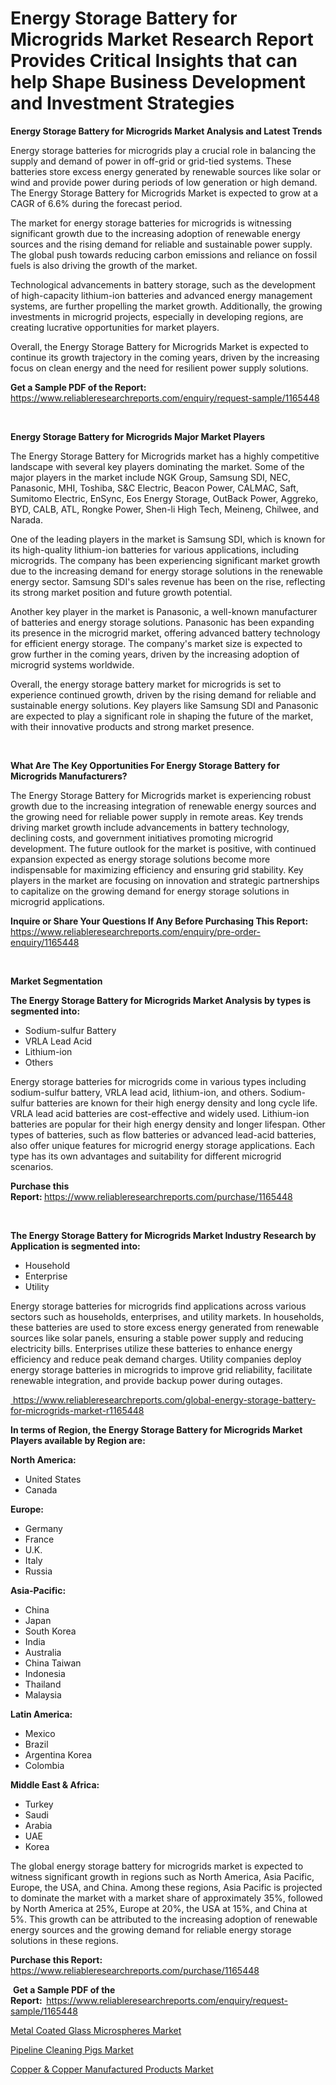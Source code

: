 <p><h1>Energy Storage Battery for Microgrids Market Research Report Provides Critical Insights that can help Shape Business Development and Investment Strategies</h1></p><p><strong>Energy Storage Battery for Microgrids Market Analysis and Latest Trends</strong></p>
<p><p>Energy storage batteries for microgrids play a crucial role in balancing the supply and demand of power in off-grid or grid-tied systems. These batteries store excess energy generated by renewable sources like solar or wind and provide power during periods of low generation or high demand. The Energy Storage Battery for Microgrids Market is expected to grow at a CAGR of 6.6% during the forecast period.</p><p>The market for energy storage batteries for microgrids is witnessing significant growth due to the increasing adoption of renewable energy sources and the rising demand for reliable and sustainable power supply. The global push towards reducing carbon emissions and reliance on fossil fuels is also driving the growth of the market.</p><p>Technological advancements in battery storage, such as the development of high-capacity lithium-ion batteries and advanced energy management systems, are further propelling the market growth. Additionally, the growing investments in microgrid projects, especially in developing regions, are creating lucrative opportunities for market players.</p><p>Overall, the Energy Storage Battery for Microgrids Market is expected to continue its growth trajectory in the coming years, driven by the increasing focus on clean energy and the need for resilient power supply solutions.</p></p>
<p><strong>Get a Sample PDF of the Report:&nbsp;</strong> <a href="https://www.reliableresearchreports.com/enquiry/request-sample/1165448">https://www.reliableresearchreports.com/enquiry/request-sample/1165448</a></p>
<p>&nbsp;</p>
<p><strong>Energy Storage Battery for Microgrids Major Market Players</strong></p>
<p><p>The Energy Storage Battery for Microgrids market has a highly competitive landscape with several key players dominating the market. Some of the major players in the market include NGK Group, Samsung SDI, NEC, Panasonic, MHI, Toshiba, S&C Electric, Beacon Power, CALMAC, Saft, Sumitomo Electric, EnSync, Eos Energy Storage, OutBack Power, Aggreko, BYD, CALB, ATL, Rongke Power, Shen-li High Tech, Meineng, Chilwee, and Narada.</p><p>One of the leading players in the market is Samsung SDI, which is known for its high-quality lithium-ion batteries for various applications, including microgrids. The company has been experiencing significant market growth due to the increasing demand for energy storage solutions in the renewable energy sector. Samsung SDI's sales revenue has been on the rise, reflecting its strong market position and future growth potential.</p><p>Another key player in the market is Panasonic, a well-known manufacturer of batteries and energy storage solutions. Panasonic has been expanding its presence in the microgrid market, offering advanced battery technology for efficient energy storage. The company's market size is expected to grow further in the coming years, driven by the increasing adoption of microgrid systems worldwide.</p><p>Overall, the energy storage battery market for microgrids is set to experience continued growth, driven by the rising demand for reliable and sustainable energy solutions. Key players like Samsung SDI and Panasonic are expected to play a significant role in shaping the future of the market, with their innovative products and strong market presence.</p></p>
<p>&nbsp;</p>
<p><strong>What Are The Key Opportunities For Energy Storage Battery for Microgrids Manufacturers?</strong></p>
<p><p>The Energy Storage Battery for Microgrids market is experiencing robust growth due to the increasing integration of renewable energy sources and the growing need for reliable power supply in remote areas. Key trends driving market growth include advancements in battery technology, declining costs, and government initiatives promoting microgrid development. The future outlook for the market is positive, with continued expansion expected as energy storage solutions become more indispensable for maximizing efficiency and ensuring grid stability. Key players in the market are focusing on innovation and strategic partnerships to capitalize on the growing demand for energy storage solutions in microgrid applications.</p></p>
<p><strong>Inquire or Share Your Questions If Any Before Purchasing This Report:</strong> <a href="https://www.reliableresearchreports.com/enquiry/pre-order-enquiry/1165448">https://www.reliableresearchreports.com/enquiry/pre-order-enquiry/1165448</a></p>
<p>&nbsp;</p>
<p><strong>Market Segmentation</strong></p>
<p><strong>The Energy Storage Battery for Microgrids Market Analysis by types is segmented into:</strong></p>
<p><ul><li>Sodium-sulfur Battery</li><li>VRLA Lead Acid</li><li>Lithium-ion</li><li>Others</li></ul></p>
<p><p>Energy storage batteries for microgrids come in various types including sodium-sulfur battery, VRLA lead acid, lithium-ion, and others. Sodium-sulfur batteries are known for their high energy density and long cycle life. VRLA lead acid batteries are cost-effective and widely used. Lithium-ion batteries are popular for their high energy density and longer lifespan. Other types of batteries, such as flow batteries or advanced lead-acid batteries, also offer unique features for microgrid energy storage applications. Each type has its own advantages and suitability for different microgrid scenarios.</p></p>
<p><strong>Purchase this Report:&nbsp;</strong><a href="https://www.reliableresearchreports.com/purchase/1165448">https://www.reliableresearchreports.com/purchase/1165448</a></p>
<p>&nbsp;</p>
<p><strong>The Energy Storage Battery for Microgrids Market Industry Research by Application is segmented into:</strong></p>
<p><ul><li>Household</li><li>Enterprise</li><li>Utility</li></ul></p>
<p><p>Energy storage batteries for microgrids find applications across various sectors such as households, enterprises, and utility markets. In households, these batteries are used to store excess energy generated from renewable sources like solar panels, ensuring a stable power supply and reducing electricity bills. Enterprises utilize these batteries to enhance energy efficiency and reduce peak demand charges. Utility companies deploy energy storage batteries in microgrids to improve grid reliability, facilitate renewable integration, and provide backup power during outages.</p></p>
<p><a href="https://www.reliableresearchreports.com/global-energy-storage-battery-for-microgrids-market-r1165448">&nbsp;https://www.reliableresearchreports.com/global-energy-storage-battery-for-microgrids-market-r1165448</a></p>
<p><strong>In terms of Region, the Energy Storage Battery for Microgrids Market Players available by Region are:</strong></p>
<p>
    <p> <strong> North America: </strong>
        <ul>
            <li>United States</li>
            <li>Canada</li>
        </ul>
        </p> 
    <p> <strong> Europe: </strong>
        <ul>
            <li>Germany</li>
            <li>France</li>
            <li>U.K.</li>
            <li>Italy</li>
            <li>Russia</li>
        </ul>
        </p> 
    <p> <strong> Asia-Pacific: </strong>
        <ul>
            <li>China</li>
            <li>Japan</li>
            <li>South Korea</li>
            <li>India</li>
            <li>Australia</li>
            <li>China Taiwan</li>
            <li>Indonesia</li>
            <li>Thailand</li>
            <li>Malaysia</li>
        </ul>
        </p> 
    <p> <strong> Latin America: </strong>
        <ul>
            <li>Mexico</li>
            <li>Brazil</li>
            <li>Argentina Korea</li>
            <li>Colombia</li>
        </ul>
        </p> 
    <p> <strong> Middle East & Africa: </strong>
        <ul>
            <li>Turkey</li>
            <li>Saudi</li>
            <li>Arabia</li>
            <li>UAE</li>
            <li>Korea</li>
        </ul>
    </p>
    </p>
<p><p>The global energy storage battery for microgrids market is expected to witness significant growth in regions such as North America, Asia Pacific, Europe, the USA, and China. Among these regions, Asia Pacific is projected to dominate the market with a market share of approximately 35%, followed by North America at 25%, Europe at 20%, the USA at 15%, and China at 5%. This growth can be attributed to the increasing adoption of renewable energy sources and the growing demand for reliable energy storage solutions in these regions.</p></p>
<p><strong>Purchase this Report: </strong><a href="https://www.reliableresearchreports.com/purchase/1165448">https://www.reliableresearchreports.com/purchase/1165448</a></p>
<p>&nbsp;<strong>Get a Sample PDF of the Report:&nbsp;&nbsp;</strong><a href="https://www.reliableresearchreports.com/enquiry/request-sample/1165448">https://www.reliableresearchreports.com/enquiry/request-sample/1165448</a></p>
<p><strong></strong></p>
<p><p><a href="https://github.com/JosephMorgnmelgfbX/Market-Research-Report-List-1/blob/main/metal-coated-glass-microspheres-market.md">Metal Coated Glass Microspheres Market</a></p><p><a href="https://github.com/nlnlwane1/Market-Research-Report-List-1/blob/main/pipeline-cleaning-pigs-market.md">Pipeline Cleaning Pigs Market</a></p><p><a href="https://medium.com/@lisastevens48/copper-copper-manufactured-products-market-outlook-and-forecast-from-2024-to-2031-55d3d4483e44">Copper & Copper Manufactured Products Market</a></p></p>